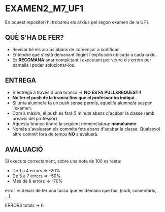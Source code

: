 # EXAMEN2_M7_UF1
En aquest repositori hi trobareu els arxius pel segon examen de la UF1.

## QUÈ S'HA DE FER?
 - Revisar bé els arxius abans de començar a codificar.
 - Entendre què s'està demanant llegint l'explicació ubicada a cada arxiu.
 - Es **RECOMANA** anar completant i executant per veure els errors per pantalla i poder solucionar-los.

 ## ENTREGA 
  - S'entrega a través d'una branca => **NO ES FA PULL&REQUEST!!**
  - **No fer el push de la branca fins que el professor ho indiqui.**.
  - Si un/a alumne/a fa un push sense permís, aquell/a alumne/a suspen l'examen.
  - Com a màxim, el push es farà 5 minuts abans d'acabar la classe (amb preavis del professor)
  - Aquesta branca tindrà la següent nomenclatura: **nomalumne**
  - Només s'avaluaran els commits fets abans d'acabar la classe. Qualsevol altre commit fora de temps **NO** s'avaluarà.

## AVALUACIÓ
Si executa correctament, sobre una nota de 100 es resta:
 - De 1 a 4 errors => -20%
 - De 5 a 7 errors => -50%
 - Més de 8 errors => -70%

error => deixar de fer una tasca que es demana que faci (codi, comentaris, ...).


 ERRORS totals => 6